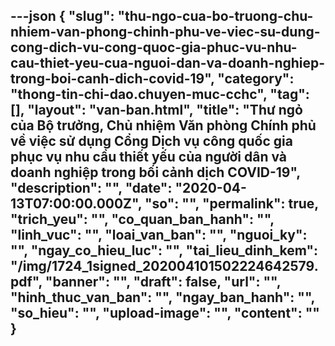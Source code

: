 ---json
{
    "slug": "thu-ngo-cua-bo-truong-chu-nhiem-van-phong-chinh-phu-ve-viec-su-dung-cong-dich-vu-cong-quoc-gia-phuc-vu-nhu-cau-thiet-yeu-cua-nguoi-dan-va-doanh-nghiep-trong-boi-canh-dich-covid-19",
    "category": "thong-tin-chi-dao.chuyen-muc-cchc",
    "tag": [],
    "layout": "van-ban.html",
    "title": "Thư ngỏ của Bộ trưởng, Chủ nhiệm Văn phòng Chính phủ về việc sử dụng Cổng Dịch vụ công quốc gia phục vụ nhu cầu thiết yếu của người dân và doanh nghiệp trong bối cảnh dịch COVID-19",
    "description": "",
    "date": "2020-04-13T07:00:00.000Z",
    "so": "",
    "permalink": true,
    "trich_yeu": "",
    "co_quan_ban_hanh": "",
    "linh_vuc": "",
    "loai_van_ban": "",
    "nguoi_ky": "",
    "ngay_co_hieu_luc": "",
    "tai_lieu_dinh_kem": "/img/1724_1signed_202004101502224642579.pdf",
    "banner": "",
    "draft": false,
    "url": "",
    "hinh_thuc_van_ban": "",
    "ngay_ban_hanh": "",
    "so_hieu": "",
    "upload-image": "",
    "__content__": ""
}
---

